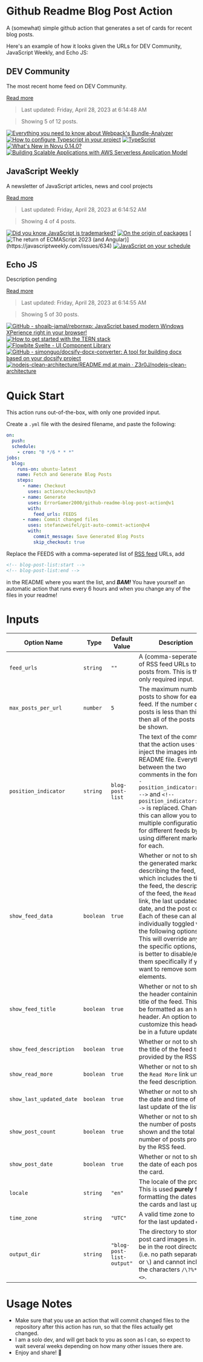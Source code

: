 # Github Readme Blog Post Action

A (somewhat) simple github action that generates a set of cards for recent blog posts.

Here's an example of how it looks given the URLs for DEV Community, JavaScript Weekly, and Echo JS:

<!-- post-list:start -->
## DEV Community

The most recent home feed on DEV Community.

[Read more](https://dev.to)
> Last updated: Friday, April 28, 2023 at 6:14:48 AM

> Showing 5 of 12 posts.

[![Everything you need to know about Webpack's Bundle-Analyzer](https://raw.githubusercontent.com/ErrorGamer2000/github-readme-blog-post-action/main/generated_files/DEV_Community/Everything_you_need_to_know_about_Webpack's_Bundle-Analyzer.svg)](https://dev.to/mbarzeev/everything-you-need-to-know-about-webpacks-bundle-analyzer-g0l)
[![How to configure Typescript in your project](https://raw.githubusercontent.com/ErrorGamer2000/github-readme-blog-post-action/main/generated_files/DEV_Community/How_to_configure_Typescript_in_your_project.svg)](https://dev.to/wadizaatour/how-to-configutre-typscript-in-your-project-484h)
[![TypeScript](https://raw.githubusercontent.com/ErrorGamer2000/github-readme-blog-post-action/main/generated_files/DEV_Community/TypeScript.svg)](https://dev.to/wadizaatour/typescript-4jol)
[![What's New in Novu 0.14.0?](https://raw.githubusercontent.com/ErrorGamer2000/github-readme-blog-post-action/main/generated_files/DEV_Community/What's_New_in_Novu_0.14.0_.svg)](https://dev.to/novu/whats-new-in-novu-0140-4p5c)
[![Building Scalable Applications with AWS Serverless Application Model](https://raw.githubusercontent.com/ErrorGamer2000/github-readme-blog-post-action/main/generated_files/DEV_Community/Building_Scalable_Applications_with_AWS_Serverless_Application_Model.svg)](https://dev.to/imsampro/building-scalable-applications-with-aws-serverless-application-model-11ai)


## JavaScript Weekly

A newsletter of JavaScript articles, news and cool projects

[Read more](https://javascriptweekly.com/)
> Last updated: Friday, April 28, 2023 at 6:14:52 AM

> Showing 4 of 4 posts.

[![Did you know JavaScript is trademarked?](https://raw.githubusercontent.com/ErrorGamer2000/github-readme-blog-post-action/main/generated_files/JavaScript_Weekly/Did_you_know_JavaScript_is_trademarked_.svg)](https://javascriptweekly.com/issues/636)
[![On the origin of packages](https://raw.githubusercontent.com/ErrorGamer2000/github-readme-blog-post-action/main/generated_files/JavaScript_Weekly/On_the_origin_of_packages.svg)](https://javascriptweekly.com/issues/635)
[![The return of ECMAScript 2023 (and Angular)](https://raw.githubusercontent.com/ErrorGamer2000/github-readme-blog-post-action/main/generated_files/JavaScript_Weekly/The_return_of_ECMAScript_2023_(and_Angular).svg)](https://javascriptweekly.com/issues/634)
[![JavaScript on your schedule](https://raw.githubusercontent.com/ErrorGamer2000/github-readme-blog-post-action/main/generated_files/JavaScript_Weekly/JavaScript_on_your_schedule.svg)](https://javascriptweekly.com/issues/633)


## Echo JS

Description pending

[Read more](
http://www.echojs.com
)
> Last updated: Friday, April 28, 2023 at 6:14:55 AM

> Showing 5 of 30 posts.

[![GitHub - shoaib-jamal/rebornxp: JavaScript based modern Windows XPerience right in your browser!](https://raw.githubusercontent.com/ErrorGamer2000/github-readme-blog-post-action/main/generated_files/_Echo_JS_/GitHub_-_shoaib-jamal_rebornxp__JavaScript_based_modern_Windows_XPerience_right_in_your_browser!.svg)](https://github.com/shoaib-jamal/rebornxp)
[![How to get started with the TERN stack](https://raw.githubusercontent.com/ErrorGamer2000/github-readme-blog-post-action/main/generated_files/_Echo_JS_/How_to_get_started_with_the_TERN_stack.svg)](https://dev.to/tigrisdata/how-to-get-started-with-the-tern-stack-4k1i)
[![Flowbite Svelte - UI Component Library](https://raw.githubusercontent.com/ErrorGamer2000/github-readme-blog-post-action/main/generated_files/_Echo_JS_/Flowbite_Svelte_-_UI_Component_Library.svg)](https://flowbite-svelte.com/)
[![GitHub - simonguo/docsify-docx-converter: A tool for building docx based on your docsify project](https://raw.githubusercontent.com/ErrorGamer2000/github-readme-blog-post-action/main/generated_files/_Echo_JS_/GitHub_-_simonguo_docsify-docx-converter__A_tool_for_building_docx_based_on_your_docsify_project.svg)](https://github.com/simonguo/docsify-docx-converter)
[![nodejs-clean-architecture/README.md at main · Z3r0J/nodejs-clean-architecture](https://raw.githubusercontent.com/ErrorGamer2000/github-readme-blog-post-action/main/generated_files/_Echo_JS_/nodejs-clean-architecture_README.md_at_main_·_Z3r0J_nodejs-clean-architecture.svg)](https://github.com/Z3r0J/nodejs-clean-architecture)


<!-- post-list:end -->

# Quick Start

This action runs out-of-the-box, with only one provided input.

Create a `.yml` file with the desired filename, and paste the following:

```yml
on:
  push:
  schedule:
    - cron: "0 */6 * * *"
jobs:
  blog:
    runs-on: ubuntu-latest
    name: Fetch and Generate Blog Posts
    steps:
      - name: Checkout
        uses: actions/checkout@v3
      - name: Generate
        uses: ErrorGamer2000/github-readme-blog-post-action@v1
        with:
          feed_urls: FEEDS
      - name: Commit changed files
        uses: stefanzweifel/git-auto-commit-action@v4
        with:
          commit_message: Save Generated Blog Posts
          skip_checkout: true
```

Replace the FEEDS with a comma-seperated list of [RSS feed](https://rss.com/blog/how-do-rss-feeds-work/) URLs, add

```md
<!-- blog-post-list:start -->
<!-- blog-post-list:end -->
```

in the README where you want the list, and **_BAM!_** You have yourself an automatic action that runs every 6 hours and when you change any of the files in your readme!

# Inputs

<table>
  <thead>
    <tr>
      <th>Option Name</th>
      <th>Type</th>
      <th>Default Value</th>
      <th>Description</th>
    </tr>
  </thead>
  <tbody>
    <tr>
      <td><code>feed_urls</code></td>
      <td><code>string</code></td>
      <td><code>""</code></td>
      <td>A (comma-seperated) list of RSS feed URLs to load posts from. This is the only required input.</td>
    </tr>
    <tr>
      <td><code>max_posts_per_url</code></td>
      <td><code>number</code></td>
      <td><code>5</code></td>
      <td>The maximum number of posts to show for each feed. If the number of posts is less than this, then all of the posts will be shown.</td>
    </tr>
    <tr>
      <td><code>position_indicator</code></td>
      <td><code>string</code></td>
      <td><code>blog-post-list</code></td>
      <td>The text of the comments that the action uses to inject the images into the README file. Everything between the two comments in the form <code>&lt;!-- position_indicator:start --&gt;</code> and <code>&lt;!-- position_indicator:end --&gt;</code> is replaced. Changing this can allow you to use multiple configurations for different feeds by using different markers for each.</td>
    </tr>
    <tr>
      <td><code>show_feed_data</code></td>
      <td><code>boolean</code></td>
      <td><code>true</code></td>
      <td>Whether or not to show the generated markdown describing the feed, which includes the title of the feed, the description of the feed, the <code>Read More</code> link, the last updated date, and the post count. Each of these can also be individually toggled with the following options. This will override any of the specific options, so it is better to disable/enable them specifically if you want to remove some elements.</td>
    </tr>
    <tr>
      <td><code>show_feed_title</code></td>
      <td><code>boolean</code></td>
      <td><code>true</code></td>
      <td>Whether or not to show the header containing the title of the feed. This will be formatted as an <code>h2</code> header. An option to customize this header will be in a future update.</td>
    </tr>
    <tr>
      <td><code>show_feed_description</code></td>
      <td><code>boolean</code></td>
      <td><code>true</code></td>
      <td>Whether or not to show the title of the feed that is provided by the RSS feed.</td>
    </tr>
    <tr>
      <td><code>show_read_more</code></td>
      <td><code>boolean</code></td>
      <td><code>true</code></td>
      <td>Whether or not to show the <code>Read More</code> link under the feed description.</td>
    </tr>
    <tr>
      <td><code>show_last_updated_date</code></td>
      <td><code>boolean</code></td>
      <td><code>true</code></td>
      <td>Whether or not to show the date and time of the last update of the list.</td>
    </tr>
    <tr>
      <td><code>show_post_count</code></td>
      <td><code>boolean</code></td>
      <td><code>true</code></td>
      <td>Whether or not to show the number of posts shown and the total number of posts provided by the RSS feed.</td>
    </tr>
    <tr>
      <td><code>show_post_date</code></td>
      <td><code>boolean</code></td>
      <td><code>true</code></td>
      <td>Whether or not to show the date of each post on the card.</td>
    </tr>
    <tr>
      <td><code>locale</code></td>
      <td><code>string</code></td>
      <td><code>"en"</code></td>
      <td>The locale of the project. This is used <strong>purely</strong> for formatting the dates of the cards and last update.</td>
    </tr>
    <tr>
      <td><code>time_zone</code></td>
      <td><code>string</code></td>
      <td><code>"UTC"</code></td>
      <td>A valid time zone to use for the last updated date.</td>
    </tr>
    <tr>
      <td><code>output_dir</code></td>
      <td><code>string</code></td>
      <td><code>"blog-post-list-output"</code></td>
      <td>The directory to store the post card images in. Must be in the root directory (i.e. no path separators <code>/</code> or <code>\</code>) and cannot include the characters <code>/\?%*:|"&lt;&gt;</code>.</td>
    </tr>
<!--
    <tr>
      <td><code></code></td>
      <td><cde></cde></td>
      <td><code></code></td>
      <td></td>
    </tr>
-->
  </tbody>
</table>

# Usage Notes

- Make sure that you use an action that will commit changed files to the repository after this action has run, so that the files actually get changed.
- I am a solo dev, and will get back to you as soon as I can, so expect to wait several weeks depending on how many other issues there are.
- Enjoy and share! 🤗
